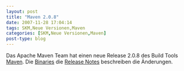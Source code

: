 ```yaml
---
layout: post
title: "Maven 2.0.8"
date: 2007-11-28 17:04:14
tags: SKM,Neue Versionen,Maven
categories: [SKM,Neue Versionen,Maven]
post-type: blog
---
```

Das Apache Maven Team hat einen neue Release 2.0.8 des Build Tools <a href="http://maven.apache.org">Maven</a>. Die <a href="http://maven.apache.org/download.html"  title="Binaries">Binaries</a> die <a href="http://maven.apache.org/release-notes.html"  title="Release Notes">Release Notes</a> beschreiben die Änderungen.
